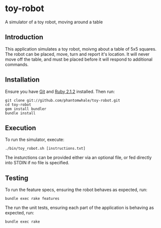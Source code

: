 # toy-robot

A simulator of a toy robot, moving around a table

## Introduction

This application simulates a toy robot, moivng about a table of 5x5 squares. The robot can be placed, move, turn and report it's location. It will never move off the table, and must be placed before it will respond to additional commands.

## Installation 

Ensure you have [Git](http://git-scm.com/downloads) and [Ruby 2.1.2](http://www.ruby-lang.org/en/downloads/) installed. Then run:

    git clone git://github.com/phantomwhale/toy-robot.git
    cd toy-robot
    gem install bundler
    bundle install

## Execution

To run the simulator, execute:

    ./bin/toy_robot.sh [instructions.txt]

The insturctions can be provided either via an optional file, or fed directly into STDIN if no file is specified.

## Testing

To run the feature specs, ensuring the robot behaves as expected, run:

    bundle exec rake features

The run the unit tests, ensuring each part of the application is behaving as expected, run:

    bundle exec rake 
